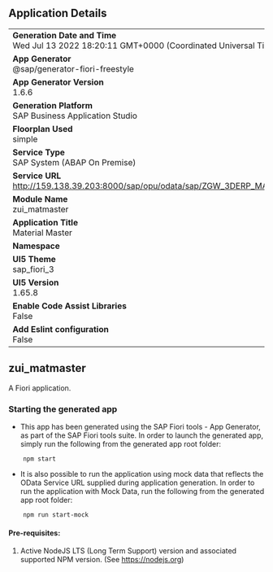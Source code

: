 ## Application Details
|               |
| ------------- |
|**Generation Date and Time**<br>Wed Jul 13 2022 18:20:11 GMT+0000 (Coordinated Universal Time)|
|**App Generator**<br>@sap/generator-fiori-freestyle|
|**App Generator Version**<br>1.6.6|
|**Generation Platform**<br>SAP Business Application Studio|
|**Floorplan Used**<br>simple|
|**Service Type**<br>SAP System (ABAP On Premise)|
|**Service URL**<br>http://159.138.39.203:8000/sap/opu/odata/sap/ZGW_3DERP_MATMASTER_SRV
|**Module Name**<br>zui_matmaster|
|**Application Title**<br>Material Master|
|**Namespace**<br>|
|**UI5 Theme**<br>sap_fiori_3|
|**UI5 Version**<br>1.65.8|
|**Enable Code Assist Libraries**<br>False|
|**Add Eslint configuration**<br>False|

## zui_matmaster

A Fiori application.

### Starting the generated app

-   This app has been generated using the SAP Fiori tools - App Generator, as part of the SAP Fiori tools suite.  In order to launch the generated app, simply run the following from the generated app root folder:

```
    npm start
```

- It is also possible to run the application using mock data that reflects the OData Service URL supplied during application generation.  In order to run the application with Mock Data, run the following from the generated app root folder:

```
    npm run start-mock
```

#### Pre-requisites:

1. Active NodeJS LTS (Long Term Support) version and associated supported NPM version.  (See https://nodejs.org)



